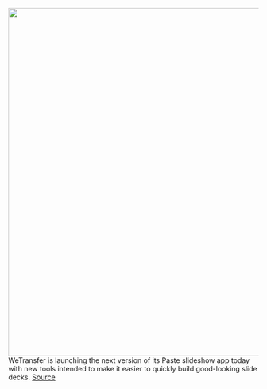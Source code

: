 <img src='https://cdn.vox-cdn.com/thumbor/cEOfLbQMzE58pSoGPGLPdA_bEb0=/737x462:2982x1727/1200x800/filters:focal(1613x773:2227x1387)/cdn.vox-cdn.com/uploads/chorus_image/image/66940326/paste_screenshot.0.png' width='700px' /><br/>
WeTransfer is launching the next version of its Paste slideshow app today with new tools intended to make it easier to quickly build good-looking slide decks.
<a href='https://www.theverge.com/2020/6/16/21290359/wetransfer-slideshow-app-paste-layout-engine-bento'> Source <a/>